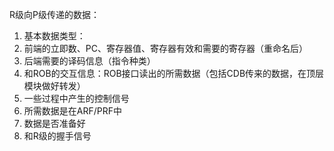 R级向P级传递的数据：

1. 基本数据类型：
  1. 前端的立即数、PC、寄存器值、寄存器有效和需要的寄存器（重命名后）
  2. 后端需要的译码信息（指令种类）
  3. 和ROB的交互信息：ROB接口读出的所需数据（包括CDB传来的数据，在顶层模块做好转发）
2. 一些过程中产生的控制信号
  1. 所需数据是在ARF/PRF中
  2. 数据是否准备好
3. 和R级的握手信号

